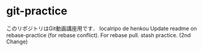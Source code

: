 # git-practice
このリポジトリはGit動画講座用です．
localripo de henkou
Update readme on rebase-practice (for rebase conflict).
For rebase pull.
stash practice. (2nd Change)